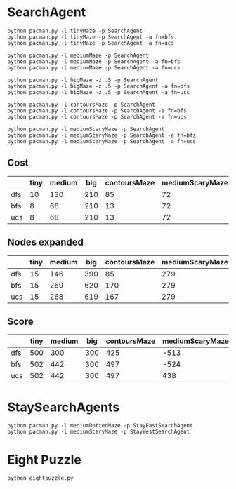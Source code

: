 # SearchAgent

```shell
python pacman.py -l tinyMaze -p SearchAgent
python pacman.py -l tinyMaze -p SearchAgent -a fn=bfs
python pacman.py -l tinyMaze -p SearchAgent -a fn=ucs

python pacman.py -l mediumMaze -p SearchAgent
python pacman.py -l mediumMaze -p SearchAgent -a fn=bfs
python pacman.py -l mediumMaze -p SearchAgent -a fn=ucs

python pacman.py -l bigMaze -z .5 -p SearchAgent
python pacman.py -l bigMaze -z .5 -p SearchAgent -a fn=bfs
python pacman.py -l bigMaze -z .5 -p SearchAgent -a fn=ucs

python pacman.py -l contoursMaze -p SearchAgent
python pacman.py -l contoursMaze -p SearchAgent -a fn=bfs
python pacman.py -l contoursMaze -p SearchAgent -a fn=ucs

python pacman.py -l mediumScaryMaze -p SearchAgent
python pacman.py -l mediumScaryMaze -p SearchAgent -a fn=bfs
python pacman.py -l mediumScaryMaze -p SearchAgent -a fn=ucs
```

## Cost

|     | tiny | medium | big | contoursMaze | mediumScaryMaze |
| --- | ---- | ------ | --- | ------------ | --------------- |
| dfs | 10   | 130    | 210 | 85           |  72             |
| bfs | 8    | 68     | 210 | 13           |  72             |
| ucs | 8    | 68     | 210 | 13           |  72             |

## Nodes expanded

|     | tiny | medium | big | contoursMaze | mediumScaryMaze |
| --- | ---- | ------ | --- | ------------ | --------------- |
| dfs | 15   | 146    | 390 | 85           | 279             |
| bfs | 15   | 269    | 620 | 170          | 279             |
| ucs | 15   | 268    | 619 | 167          | 279             |

## Score

|     | tiny | medium | big | contoursMaze | mediumScaryMaze |
| --- | ---- | ------ | --- | ------------ | --------------- |
| dfs | 500  | 300    | 300 | 425          | -513            |
| bfs | 502  | 442    | 300 | 497          | -524            |
| ucs | 502  | 442    | 300 | 497          | 438             |

# StaySearchAgents

```shell
python pacman.py -l mediumDottedMaze -p StayEastSearchAgent
python pacman.py -l mediumScaryMaze -p StayWestSearchAgent
```

# Eight Puzzle

```shell
python eightpuzzle.py
```

